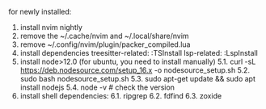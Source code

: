 for newly installed:
  1. install nvim nightly
  2. remove the ~/.cache/nvim and ~/.local/share/nvim
  3. remove ~/.config/nvim/plugin/packer_compiled.lua
  4. install dependencies
    treesitter-related: :TSInstall
    lsp-related: :LspInstall
  5. install node>12.0 (for ubuntu, you need to install manually)
    5.1. curl -sL https://deb.nodesource.com/setup_16.x -o nodesource_setup.sh
    5.2. sudo bash nodesource_setup.sh
    5.3. sudo apt-get update && sudo apt install nodejs
    5.4. node -v # check the version 
  6. install shell dependencies:
    6.1. ripgrep
    6.2. fdfind
    6.3. zoxide
